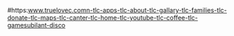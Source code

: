 #https:www.truelovec.comn-tlc-apps-tlc-about-tlc-gallary-tlc-families-tlc-donate-tlc-maps-tlc-canter-tlc-home-tlc-youtube-tlc-coffee-tlc-gamesubilant-disco
